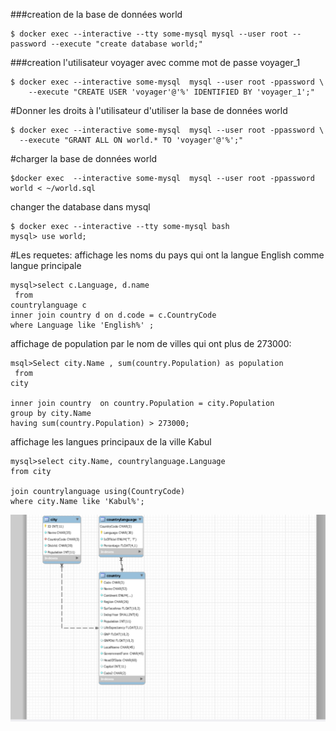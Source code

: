 ###creation de la base de données world
```
$ docker exec --interactive --tty some-mysql mysql --user root --password --execute "create database world;"
```
###creation l'utilisateur voyager avec comme mot de passe voyager_1
```
$ docker exec --interactive some-mysql  mysql --user root -ppassword \
    --execute "CREATE USER 'voyager'@'%' IDENTIFIED BY 'voyager_1';"
```    
 #Donner les droits à l'utilisateur d'utiliser la base de données world
 ```
 $ docker exec --interactive some-mysql  mysql --user root -ppassword \
   --execute "GRANT ALL ON world.* TO 'voyager'@'%';" 
 ```
 #charger la base de données world
 ```
 $docker exec  --interactive some-mysql  mysql --user root -ppassword world < ~/world.sql  
 ```
 changer the database dans mysql
 ```
 $ docker exec --interactive --tty some-mysql bash
 mysql> use world;
```

#Les requetes:
affichage les noms du pays qui ont la langue English comme langue principale
```
mysql>select c.Language, d.name
 from 
countrylanguage c
inner join country d on d.code = c.CountryCode
where Language like 'English%' ;
```
affichage de population par le nom de villes qui ont plus de 273000:
```
msql>Select city.Name , sum(country.Population) as population
 from 
city 

inner join country  on country.Population = city.Population
group by city.Name
having sum(country.Population) > 273000; 
```
affichage les langues principaux de la ville Kabul
```
mysql>select city.Name, countrylanguage.Language
from city

join countrylanguage using(CountryCode) 
where city.Name like 'Kabul%';
```

![alt tag](pict.png)

